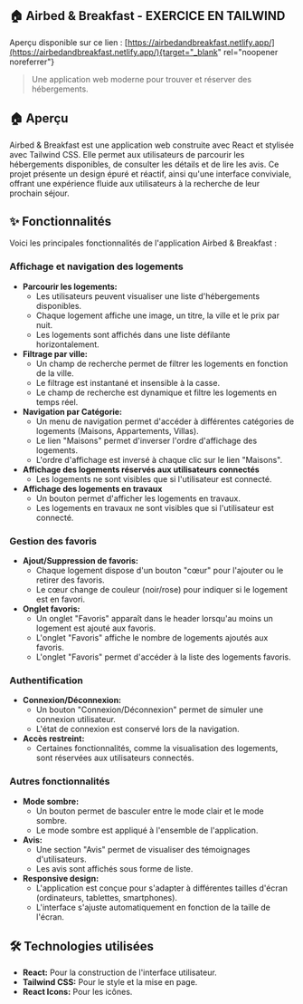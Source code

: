 ## 🏠 Airbed & Breakfast - EXERCICE EN TAILWIND

Aperçu disponible sur ce lien : [https://airbedandbreakfast.netlify.app/](https://airbedandbreakfast.netlify.app/){target="_blank" rel="noopener noreferrer"}

> Une application web moderne pour trouver et réserver des hébergements.

## 🏠 Aperçu

Airbed & Breakfast est une application web construite avec React et stylisée avec Tailwind CSS. Elle permet aux utilisateurs de parcourir les hébergements disponibles, de consulter les détails et de lire les avis. Ce projet présente un design épuré et réactif, ainsi qu'une interface conviviale, offrant une expérience fluide aux utilisateurs à la recherche de leur prochain séjour.

## ✨ Fonctionnalités

Voici les principales fonctionnalités de l'application Airbed & Breakfast :

### **Affichage et navigation des logements**

*   **Parcourir les logements:**
    *   Les utilisateurs peuvent visualiser une liste d'hébergements disponibles.
    *   Chaque logement affiche une image, un titre, la ville et le prix par nuit.
    *   Les logements sont affichés dans une liste défilante horizontalement.
*   **Filtrage par ville:**
    *   Un champ de recherche permet de filtrer les logements en fonction de la ville.
    *   Le filtrage est instantané et insensible à la casse.
    *   Le champ de recherche est dynamique et filtre les logements en temps réel.
*   **Navigation par Catégorie:**
    *   Un menu de navigation permet d'accéder à différentes catégories de logements (Maisons, Appartements, Villas).
    *   Le lien "Maisons" permet d'inverser l'ordre d'affichage des logements.
    *   L'ordre d'affichage est inversé à chaque clic sur le lien "Maisons".
* **Affichage des logements réservés aux utilisateurs connectés**
    * Les logements ne sont visibles que si l'utilisateur est connecté.
* **Affichage des logements en travaux**
    * Un bouton permet d'afficher les logements en travaux.
    * Les logements en travaux ne sont visibles que si l'utilisateur est connecté.

### **Gestion des favoris**

*   **Ajout/Suppression de favoris:**
    *   Chaque logement dispose d'un bouton "cœur" pour l'ajouter ou le retirer des favoris.
    *   Le cœur change de couleur (noir/rose) pour indiquer si le logement est en favori.
*   **Onglet favoris:**
    *   Un onglet "Favoris" apparaît dans le header lorsqu'au moins un logement est ajouté aux favoris.
    *   L'onglet "Favoris" affiche le nombre de logements ajoutés aux favoris.
    *   L'onglet "Favoris" permet d'accéder à la liste des logements favoris.

### **Authentification**

*   **Connexion/Déconnexion:**
    *   Un bouton "Connexion/Déconnexion" permet de simuler une connexion utilisateur.
    *   L'état de connexion est conservé lors de la navigation.
*   **Accès restreint:**
    *   Certaines fonctionnalités, comme la visualisation des logements, sont réservées aux utilisateurs connectés.

### **Autres fonctionnalités**

*   **Mode sombre:**
    *   Un bouton permet de basculer entre le mode clair et le mode sombre.
    *   Le mode sombre est appliqué à l'ensemble de l'application.
*   **Avis:**
    *   Une section "Avis" permet de visualiser des témoignages d'utilisateurs.
    *   Les avis sont affichés sous forme de liste.
*   **Responsive design:**
    *   L'application est conçue pour s'adapter à différentes tailles d'écran (ordinateurs, tablettes, smartphones).
    *   L'interface s'ajuste automatiquement en fonction de la taille de l'écran.

## 🛠️ Technologies utilisées

*   **React:** Pour la construction de l'interface utilisateur.
*   **Tailwind CSS:** Pour le style et la mise en page.
*   **React Icons:** Pour les icônes.

